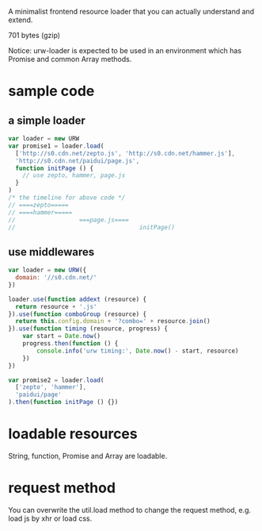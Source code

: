 A minimalist frontend resource loader that you can actually understand and extend.

701 bytes (gzip)

Notice: urw-loader is expected to be used in an environment which has Promise and common Array methods.

# sample code

## a simple loader

```javascript
var loader = new URW
var promise1 = loader.load(
  ['http://s0.cdn.net/zepto.js', 'http://s0.cdn.net/hammer.js'],
  'http://s0.cdn.net/paidui/page.js',
  function initPage () {
    // use zepto, hammer, page.js
  }
)
/* the timeline for above code */
// ====zepto=====
// ====hammer=====
//                  ===page.js====
//                                   initPage()
```

## use middlewares

```javascript
var loader = new URW({
  domain: '//s0.cdn.net/'
})

loader.use(function addext (resource) {
  return resource + '.js'
}).use(function comboGroup (resource) {
  return this.config.domain + '?combo=' + resource.join()
}).use(function timing (resource, progress) {
    var start = Date.now()
    progress.then(function () {
        console.info('urw timing:', Date.now() - start, resource)
    })
})

var promise2 = loader.load(
  ['zepto', 'hammer'],
  'paidui/page'
).then(function initPage () {})
```


# loadable resources
String, function, Promise and Array are loadable.

# request method
You can overwrite the util.load method to change the request method,
e.g. load js by xhr or load css.
